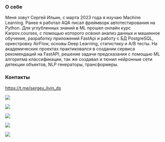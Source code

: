### О себе
Меня зовут Сергей Ильин, с марта 2023 года я изучаю Machine Learning. Ранее я работал AQA писал фреймворк автотестирования на Python.
Для углубленных знаний в ML прошел онлайн курс Karpov.courses, c помощью которого освоил анализ данных и машинное обучение, разработку приложений FastApi и работу с БД PostgreSQL, оркестровку AirFlow, основы Deep Learning, статистику и А/В тесты.
На академических проектах практиковался в создании сервиса рекомендаций на FastAPI, решение задачи предсказания с помощью МL алгоритма классификации, так же создавал и тюнил нейронные сети детекции объектов, NLP генераторы, трансформеры.

### Контакты
https://t.me/sergey_ilyin_ds

![](https://github-profile-summary-cards.vercel.app/api/cards/profile-details?username=sergeycommit&theme=solarized_dark)

![](https://github-profile-summary-cards.vercel.app/api/cards/most-commit-language?username=sergeycommit&theme=solarized_dark)

![](https://github-profile-summary-cards.vercel.app/api/cards/repos-per-language?username=sergeycommit&theme=solarized_dark)

![](https://github-profile-summary-cards.vercel.app/api/cards/stats?username=sergeycommit&theme=solarized_dark)

![](https://github-profile-summary-cards.vercel.app/api/cards/productive-time?username=sergeycommit&theme=solarized_dark)
